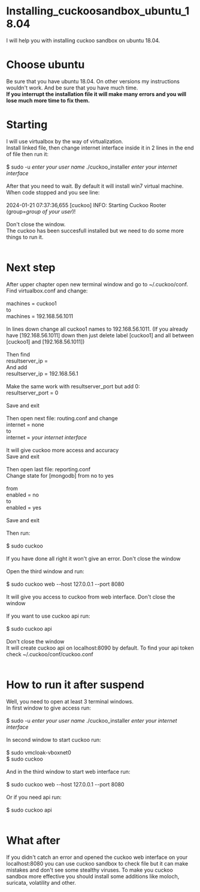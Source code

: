# Installing_cuckoosandbox_ubuntu_18.04
I will help you with installing cuckoo sandbox on ubuntu 18.04.

# Choose ubuntu
Be sure that you have ubuntu 18.04. On other versions my instructions wouldn't work. And be sure that you have much time. <br>
**If you interrupt the installation file it will make many errors and you will lose much more time to fix them.**<br>

# Starting
I will use virtualbox by the way of virtualization. <br>
Install linked file, then change internet interface inside it in 2 lines in the end of file then run it:<br>
<br>
$ sudo -u *enter your user name* ./cuckoo_installer *enter your internet interface*<br>
<br>
After that you need to wait. By default it will install win7 virtual machine.<br>
When code stopped and you see line:<br>
<br>
2024-01-21 07:37:36,655 \[cuckoo\] INFO: Starting Cuckoo Rooter (group=*group of your user*)!<br>
<br>
Don't close the window.<br>
The cuckoo has been succesfull installed but we need to do some more things to run it.<br>
<br>
# Next step
After upper chapter open new terminal window and go to ~/.cuckoo/conf.<br>
Find virtualbox.conf and change:<br>
<br>
machines = cuckoo1<br>
to<br>
machines = 192.168.56.1011<br>
<br>
In lines down change all cuckoo1 names to 192.168.56.1011. (If you already have \[192.168.56.1011\] down then just delete label \[cuckoo1\] and all between \[cuckoo1\] and \[192.168.56.1011\])<br>
<br>
Then find<br>
resultserver_ip =<br>
And add <br>
resultserver_ip = 192.168.56.1<br>
<br>
Make the same work with resultserver_port but add 0:<br>
resultserver_port = 0<br>
<br>
Save and exit<br>
<br>
Then open next file: routing.conf and change <br>
internet = none<br>
to<br>
internet = *your internet interface*<br>
<br>
It will give cuckoo more access and accuracy<br>
Save and exit<br>
<br>
Then open last file: reporting.conf<br>
Change state for \[mongodb\] from no to yes<br>
<br>
from<br>
enabled = no<br>
to<br>
enabled = yes<br>
<br>
Save and exit<br>
<br>
Then run:<br>
<br>
$ sudo cuckoo<br>
<br>
If you have done all right it won't give an error. Don't close the window<br>
<br>
Open the third window and run:<br>
<br>
$ sudo cuckoo web --host 127.0.0.1 --port 8080<br>
<br>
It will give you access to cuckoo from web interface. Don't close the window<br>
<br>
If you want to use cuckoo api run:<br>
<br>
$ sudo cuckoo api<br>
<br>
Don't close the window<br>
It will create cuckoo api on localhost:8090 by default. To find your api token check ~/.cuckoo/conf/cuckoo.conf<br>
<br>
# How to run it after suspend<br>
Well, you need to open at least 3 terminal windows.<br>
In first window to give access run:<br>
<br>
$ sudo -u *enter your user name* ./cuckoo_installer *enter your internet interface*<br>
<br>
In second window to start cuckoo run:<br>
<br>
$ sudo vmcloak-vboxnet0<br>
$ sudo cuckoo<br>
<br>
And in the third window to start web interface run:<br>
<br>
$ sudo cuckoo web --host 127.0.0.1 --port 8080<br>
<br>
Or if you need api run:<br>
<br>
$ sudo cuckoo api<br>
<br>
# What after
If you didn't catch an error and opened the cuckoo web interface on your localhost:8080 you can use cuckoo sandbox to check file but it can make mistakes and don't see some stealthy viruses. To make you cuckoo sandbox more effective you should install some additions like moloch, suricata, volatility and other.<br>




